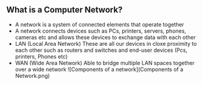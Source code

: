 ## What is a Computer Network?
- A network is a system of connected elements that operate together
- A network connects devices such as PCs, printers, servers, phones, cameras etc and allows these devices to exchange data with each other
- LAN (Local Area Network) These are all our devices in cloxe proximity to each other such as routers and switches and end-user devices (Pcs, printers, Phones etc)
- WAN (Wide Area Network) Able to bridge multiple LAN spaces together over a wide network
![Components of a network](Components of a Network.png)

